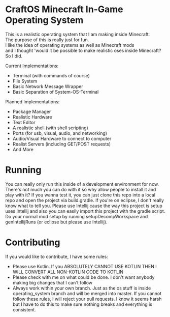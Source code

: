 CraftOS Minecraft In-Game Operating System
=========================================
This is a realistic operating system that I am making inside Minecraft. <br>
The purpose of this is really just for fun.<br>
I like the idea of operating systems as well as Minecraft mods<br>
and I thought 'would it be possible to make realistic oses inside Minecraft? So I did.

Current Implementations:
  * Terminal (with commands of course)
  * File System
  * Basic Network Message Wrapper
  * Basic Separation of System-OS-Terminal

Planned Implementations:
  * Package Manager
  * Realistic Hardware
  * Text Editor
  * A realistic shell (with shell scripting)
  * Ports (for usb, visual, audio, and networking)
  * Audio/Visual Hardware to connect to computer
  * Realist Servers (including GET/POST requests)
  * And More

Running
========================
You can really only run this inside of a development environment for now. 
There's not much you can do with it so why allow people to install it and play with it?
If you wanna test it, you can just clone this repo into a local repo and open the project via build.gradle.
If you're on eclipse, I don't really know what to tell you. Please use Intellij cause the way this project
is setup uses Intellij and also you can easily import this project with the gradle script. Do your normal
mod setup by running setupDecompWorkspace and genIntellijRuns (or eclipse but please use Intellij).

Contributing
=======================
If you would like to contribute, I have some rules:
  * Please use Kotlin. If you ABSOLUTELY CANNOT USE KOTLIN THEN I WILL CONVERT ALL NON-KOTLIN CODE TO KOTLIN
  * Please check with me on what could be done. I don't want anybody making big changes that I can't follow
  * Always work within your own branch. Just as the os stuff is inside operating_system branch and will be merged into master.
If you cannot follow these rules, I will reject your pull requests. 
I know it seems harsh but I have to do this to make sure nothing breaks and everything is consistent. 
